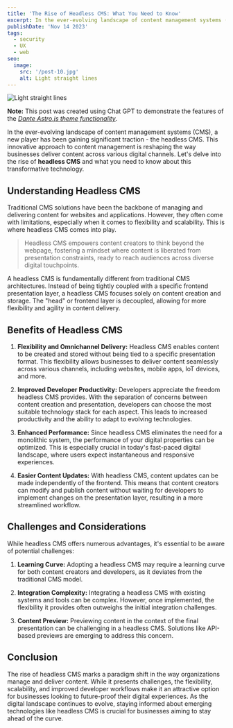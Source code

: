 ```yaml
---
title: 'The Rise of Headless CMS: What You Need to Know'
excerpt: In the ever-evolving landscape of content management systems (CMS), a new player has been gaining significant traction - the headless CMS.
publishDate: 'Nov 14 2023'
tags:
  - security
  - UX
  - web
seo:
  image:
    src: '/post-10.jpg'
    alt: Light straight lines
---
```


![Light straight lines](/post-10.jpg)

**Note:** This post was created using Chat GPT to demonstrate the features of the _[Dante Astro.js theme functionality](https://justgoodui.com/astro-themes/dante/)_.

In the ever-evolving landscape of content management systems (CMS), a new player has been gaining significant traction - the headless CMS. This innovative approach to content management is reshaping the way businesses deliver content across various digital channels. Let's delve into the rise of **headless CMS** and what you need to know about this transformative technology.

## Understanding Headless CMS

Traditional CMS solutions have been the backbone of managing and delivering content for websites and applications. However, they often come with limitations, especially when it comes to flexibility and scalability. This is where headless CMS comes into play.

> Headless CMS empowers content creators to think beyond the webpage, fostering a mindset where content is liberated from presentation constraints, ready to reach audiences across diverse digital touchpoints.

A headless CMS is fundamentally different from traditional CMS architectures. Instead of being tightly coupled with a specific frontend presentation layer, a headless CMS focuses solely on content creation and storage. The "head" or frontend layer is decoupled, allowing for more flexibility and agility in content delivery.

## Benefits of Headless CMS

1. **Flexibility and Omnichannel Delivery:**
   Headless CMS enables content to be created and stored without being tied to a specific presentation format. This flexibility allows businesses to deliver content seamlessly across various channels, including websites, mobile apps, IoT devices, and more.

2. **Improved Developer Productivity:**
   Developers appreciate the freedom headless CMS provides. With the separation of concerns between content creation and presentation, developers can choose the most suitable technology stack for each aspect. This leads to increased productivity and the ability to adapt to evolving technologies.

3. **Enhanced Performance:**
   Since headless CMS eliminates the need for a monolithic system, the performance of your digital properties can be optimized. This is especially crucial in today's fast-paced digital landscape, where users expect instantaneous and responsive experiences.

4. **Easier Content Updates:**
   With headless CMS, content updates can be made independently of the frontend. This means that content creators can modify and publish content without waiting for developers to implement changes on the presentation layer, resulting in a more streamlined workflow.

## Challenges and Considerations

While headless CMS offers numerous advantages, it's essential to be aware of potential challenges:

1. **Learning Curve:**
   Adopting a headless CMS may require a learning curve for both content creators and developers, as it deviates from the traditional CMS model.

2. **Integration Complexity:**
   Integrating a headless CMS with existing systems and tools can be complex. However, once implemented, the flexibility it provides often outweighs the initial integration challenges.

3. **Content Preview:**
   Previewing content in the context of the final presentation can be challenging in a headless CMS. Solutions like API-based previews are emerging to address this concern.

## Conclusion

The rise of headless CMS marks a paradigm shift in the way organizations manage and deliver content. While it presents challenges, the flexibility, scalability, and improved developer workflows make it an attractive option for businesses looking to future-proof their digital experiences. As the digital landscape continues to evolve, staying informed about emerging technologies like headless CMS is crucial for businesses aiming to stay ahead of the curve.
